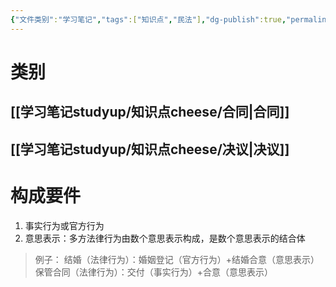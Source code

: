 ```yaml
---
{"文件类别":"学习笔记","tags":["知识点","民法"],"dg-publish":true,"permalink":"/学习笔记studyup/知识点cheese/多方法律行为/","dgPassFrontmatter":true,"created":"2024-09-13T08:50:13.567+08:00","updated":"2024-10-27T20:07:19.477+08:00"}
---
```


# 类别
## [[学习笔记studyup/知识点cheese/合同\|合同]]
## [[学习笔记studyup/知识点cheese/决议\|决议]]
# 构成要件
1. 事实行为或官方行为
2. 意思表示：多方法律行为由数个意思表示构成，是数个意思表示的结合体

>例子：
>结婚（法律行为）：婚姻登记（官方行为）+结婚合意（意思表示）
>保管合同（法律行为）：交付（事实行为）+合意（意思表示）